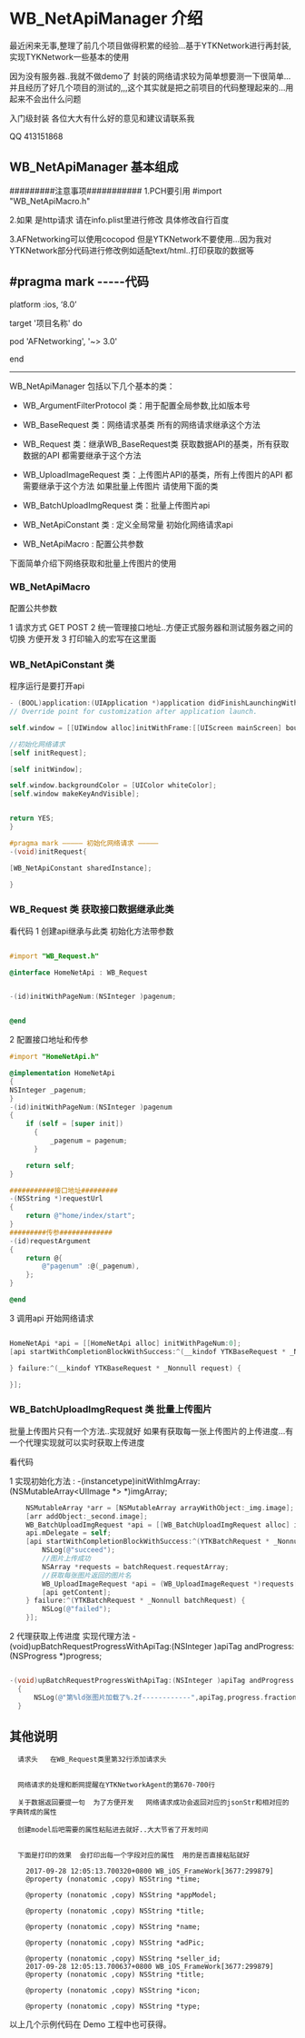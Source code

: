 WB_NetApiManager 介绍
=====================

最近闲来无事,整理了前几个项目做得积累的经验...基于YTKNetwork进行再封装,实现TYKNetwork一些基本的使用

因为没有服务器..我就不做demo了  封装的网络请求较为简单想要测一下很简单...并且经历了好几个项目的测试的,,,这个其实就是把之前项目的代码整理起来的...用起来不会出什么问题

入门级封装  各位大大有什么好的意见和建议请联系我

QQ  413151868


## WB_NetApiManager 基本组成


#########注意事项###########
1.PCH要引用     #import "WB_NetApiMacro.h"

2.如果 是http请求  请在info.plist里进行修改  具体修改自行百度

3.AFNetworking可以使用cocopod   但是YTKNetwork不要使用...因为我对YTKNetwork部分代码进行修改例如适配text/html..打印获取的数据等

#pragma mark   -----代码
-------------------------
platform :ios, ‘8.0’

target '项目名称' do

pod 'AFNetworking', '~> 3.0'

end

----------------------------------


WB_NetApiManager 包括以下几个基本的类：

 * WB_ArgumentFilterProtocol 类：用于配置全局参数,比如版本号
 * WB_BaseRequest 类：网络请求基类  所有的网络请求继承这个方法
 * WB_Request 类：继承WB_BaseRequest类    获取数据API的基类，所有获取数据的API 都需要继承于这个方法
 * WB_UploadImageRequest 类：上传图片API的基类，所有上传图片的API 都需要继承于这个方法  如果批量上传图片  请使用下面的类
 * WB_BatchUploadImgRequest 类：批量上传图片api
 * WB_NetApiConstant 类 :  定义全局常量   初始化网络请求api

* WB_NetApiMacro :  配置公共参数


下面简单介绍下网络获取和批量上传图片的使用

### WB_NetApiMacro

配置公共参数

1  请求方式  GET POST
2  统一管理接口地址..方便正式服务器和测试服务器之间的切换  方便开发
3  打印输入的宏写在这里面

### WB_NetApiConstant 类

程序运行是要打开api

```objectivec
- (BOOL)application:(UIApplication *)application didFinishLaunchingWithOptions:(NSDictionary *)launchOptions {
// Override point for customization after application launch.

self.window = [[UIWindow alloc]initWithFrame:[[UIScreen mainScreen] bounds]];

//初始化网络请求
[self initRequest];

[self initWindow];

self.window.backgroundColor = [UIColor whiteColor];
[self.window makeKeyAndVisible];


return YES;
}

#pragma mark ————— 初始化网络请求 —————
-(void)initRequest{

[WB_NetApiConstant sharedInstance];

}

```
### WB_Request 类   获取接口数据继承此类

看代码
1  创建api继承与此类  初始化方法带参数
```objectivec

#import "WB_Request.h"

@interface HomeNetApi : WB_Request


-(id)initWithPageNum:(NSInteger )pagenum;


@end

```
2  配置接口地址和传参
```objectivec
#import "HomeNetApi.h"

@implementation HomeNetApi
{
NSInteger _pagenum;
}
-(id)initWithPageNum:(NSInteger )pagenum
{
    if (self = [super init])
      {
          _pagenum = pagenum;
      }

    return self;
}

###########接口地址#########
-(NSString *)requestUrl
{
    return @"home/index/start";
}
#########传参#############
-(id)requestArgument
{
    return @{
        @"pagenum" :@(_pagenum),
    };
}

@end

```
3  调用api 开始网络请求
```objectivec

HomeNetApi *api = [[HomeNetApi alloc] initWithPageNum:0];
[api startWithCompletionBlockWithSuccess:^(__kindof YTKBaseRequest * _Nonnull request) {

} failure:^(__kindof YTKBaseRequest * _Nonnull request) {

}];

```

### WB_BatchUploadImgRequest 类   批量上传图片


批量上传图片只有一个方法..实现就好  如果有获取每一张上传图片的上传进度...有一个代理实现就可以实时获取上传进度

看代码

1  实现初始化方法  :   -(instancetype)initWithImgArray:(NSMutableArray<UIImage *> *)imgArray;

```objectivec
    NSMutableArray *arr = [NSMutableArray arrayWithObject:_img.image];
    [arr addObject:_second.image];
    WB_BatchUploadImgRequest *api = [[WB_BatchUploadImgRequest alloc] initWithImgArray:arr];
    api.mDelegate = self;
    [api startWithCompletionBlockWithSuccess:^(YTKBatchRequest * _Nonnull batchRequest) {
        NSLog(@"succeed");
        //图片上传成功
        NSArray *requests = batchRequest.requestArray;
        //获取每张图片返回的图片名
        WB_UploadImageRequest *api = (WB_UploadImageRequest *)requests[0];
        [api getContent];
    } failure:^(YTKBatchRequest * _Nonnull batchRequest) {
        NSLog(@"failed");
    }];

```

2  代理获取上传进度  实现代理方法   -(void)upBatchRequestProgressWithApiTag:(NSInteger )apiTag andProgress:(NSProgress *)progress;
```objectivec

-(void)upBatchRequestProgressWithApiTag:(NSInteger )apiTag andProgress:(NSProgress *)progress
  {
      NSLog(@"第%ld张图片加载了%.2f------------",apiTag,progress.fractionCompleted);
  }

```



## 其他说明
      请求头   在WB_Request类里第32行添加请求头
      
      
      网络请求的处理和断网提醒在YTKNetworkAgent的第670-700行
      
      关于数据返回要提一句  为了方便开发   网络请求成功会返回对应的jsonStr和相对应的字典转成的属性
      
      创建model后吧需要的属性粘贴进去就好..大大节省了开发时间
      
      
      下面是打印的效果  会打印出每一个字段对应的属性  用的是否直接粘贴就好


```  控制台
    2017-09-28 12:05:13.700320+0800 WB_iOS_FrameWork[3677:299879]
    @property (nonatomic ,copy) NSString *time;

    @property (nonatomic ,copy) NSString *appModel;

    @property (nonatomic ,copy) NSString *title;

    @property (nonatomic ,copy) NSString *name;

    @property (nonatomic ,copy) NSString *adPic;

    @property (nonatomic ,copy) NSString *seller_id;
    2017-09-28 12:05:13.700637+0800 WB_iOS_FrameWork[3677:299879]
    @property (nonatomic ,copy) NSString *title;

    @property (nonatomic ,copy) NSString *icon;

    @property (nonatomic ,copy) NSString *type;
```





以上几个示例代码在 Demo 工程中也可获得。
